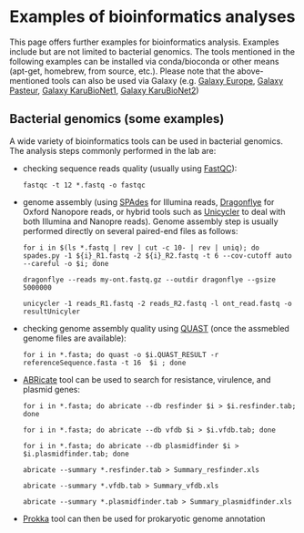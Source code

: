 # Examples of bioinformatics analyses
This page offers further examples for bioinformatics analysis. Examples include but are not limited to bacterial genomics.
The tools mentioned in the following examples can be installed via conda/bioconda or other means (apt-get, homebrew, from source, etc.). Please note that the above-mentioned tools can also be used via Galaxy (e.g. [Galaxy Europe](https://usegalaxy.eu/), [Galaxy Pasteur](https://galaxy.pasteur.fr/), [Galaxy KaruBioNet1](http://calamar.univ-ag.fr/c3i/galaxy_karubionet.html), [Galaxy KaruBioNet2](https://exocet1.univ-antilles.fr:8082/))

## Bacterial genomics (some examples)
A wide variety of bioinformatics tools can be used in bacterial genomics. The analysis steps commonly performed in the lab are:
- checking sequence reads quality (usually using [FastQC](https://github.com/s-andrews/FastQC)):
  
  `fastqc -t 12 *.fastq -o fastqc`
- genome assembly (using [SPAdes](https://github.com/ablab/spades) for Illumina reads, [Dragonflye](https://github.com/rpetit3/dragonflye) for Oxford Nanopore reads, or hybrid tools such as [Unicycler](https://github.com/rrwick/Unicycler) to deal with both Illumina and Nanopre reads). Genome assembly step is usually performed directly on several paired-end files as follows:
  
  `for i in $(ls *.fastq | rev | cut -c 10- | rev | uniq); do spades.py -1 ${i}_R1.fastq -2 ${i}_R2.fastq -t 6 --cov-cutoff auto --careful -o $i; done`

  `dragonflye --reads my-ont.fastq.gz --outdir dragonflye --gsize 5000000`

  `unicycler -1 reads_R1.fastq -2 reads_R2.fastq -l ont_read.fastq -o resultUnicyler`
- checking genome assembly quality using [QUAST](https://github.com/ablab/quast) (once the assmebled genome files are available):

  `for i in *.fasta; do quast -o $i.QUAST_RESULT -r referenceSequence.fasta -t 16  $i ; done`
- [ABRicate](https://github.com/tseemann/abricate) tool can be used to search for resistance, virulence, and plasmid genes:

  `for i in *.fasta; do abricate --db resfinder $i > $i.resfinder.tab; done`
  
  `for i in *.fasta; do abricate --db vfdb $i > $i.vfdb.tab; done`

  `for i in *.fasta; do abricate --db plasmidfinder $i > $i.plasmidfinder.tab; done`

  `abricate --summary *.resfinder.tab > Summary_resfinder.xls`

  `abricate --summary *.vfdb.tab > Summary_vfdb.xls`

  `abricate --summary *.plasmidfinder.tab > Summary_plasmidfinder.xls`
- [Prokka](https://github.com/tseemann/prokka) tool can then be used for prokaryotic genome annotation
  

